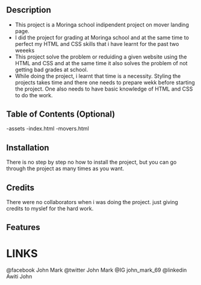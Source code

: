 
# <Landing MOVERS LANDING PAGE>

## Description


- This project is a Moringa school indipendent project on mover landing page.
- I did the project for grading at Moringa school and at the same time to perfect my HTML and CSS skills that i have learnt for the past two weeeks
- This project solve the problem or reduiding a given website using the HTML and CSS and at the same time it also solves the problem of not getting bad grades at school.
- While doing the project, i learnt that time is a necessity. Styling the projects takes time and there one needs to prepare wekk before starting the project. One also needs to have basic knowledge of HTML and CSS to do the work.

## Table of Contents (Optional)

-assets
-index.html
-movers.html

## Installation

There is no step by step no how to install the project, but you can go through the project as many times as you want.

## Credits

There were no collaborators when i was doing the project.
just giving credits to myslef for the hard work.


## Features


# LINKS
@facebook  John Mark
@twitter    John Mark
@IG         john_mark_69
@linkedin   Awiti John
